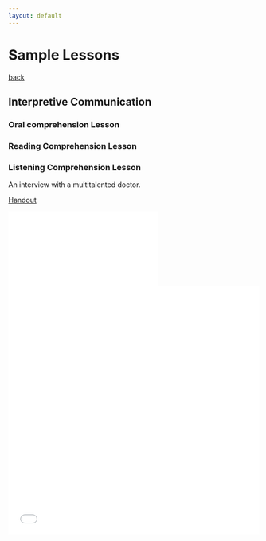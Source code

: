 ```yaml
---
layout: default
---
```

# Sample Lessons
[back](./)

## Interpretive Communication 
### Oral comprehension Lesson

### Reading Comprehension Lesson

### Listening Comprehension Lesson
An interview with a multitalented doctor.

[Handout](./lessons/entrevista_jorge/entrevista_jorge.pdf)

<embed src="./lessons/entrevista_jorge/entrevista_jorge.pdf" type="application/pdf" />

<iframe src="file.pdf" width="100%" height="500" frameborder="0" />


## Oral Communication 
### Information exchange Task 1
### Information exchange Task 2

## Grammar Instruction
### Grammar Lesson 1
How to talk about what you dreamt last night in Spanish
### Grammar Lesson 2
Introducing the Best Original Song winner at the 2005 Oscars. 

## Intercultural Competence 
### Intercultural Lesson
A vlog with interviews about young adults shopping at thrift stores in Bogotá